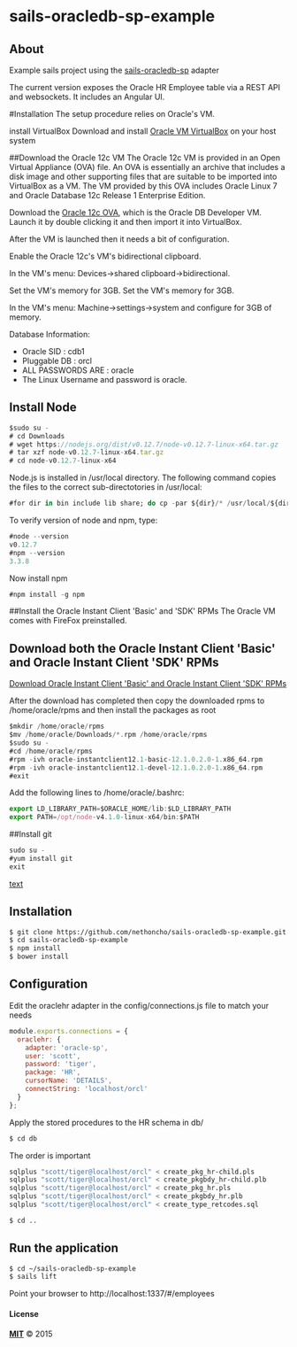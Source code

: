 # sails-oracledb-sp-example

## About
Example sails project using the [sails-oracledb-sp](https://github.com/Buto/sails-oracledb-sp) adapter

The current version exposes the Oracle HR Employee table via a REST API and websockets.
It includes an Angular UI.


#Installation
The setup procedure relies on Oracle's VM.

install VirtualBox
Download and install [Oracle VM VirtualBox](http://www.oracle.com/technetwork/server-storage/virtualbox/downloads/index.html "download VirtualBox") on your host system

##Download the Oracle 12c VM
The Oracle 12c VM is provided in an Open Virtual Appliance (OVA) file.  An OVA is essentially an archive that includes a disk image and other supporting files that are suitable to be imported into VirtualBox as a VM.  The VM provided by this OVA includes Oracle Linux 7 and Oracle Database 12c Release 1 Enterprise Edition.

Download the [Oracle 12c OVA](http://www.oracle.com/technetwork/database/enterprise-edition/databaseappdev-vm-161299.html "Oracle DB Developer VM"), which is the Oracle DB Developer VM. Launch it by double clicking it and then import it into VirtualBox.

After the VM is launched then it needs a bit of configuration.

Enable the Oracle 12c's VM's bidirectional clipboard.

In the VM's menu: Devices->shared clipboard->bidirectional.

Set the VM's memory for 3GB. Set the VM's memory for 3GB.

In the VM's menu: Machine->settings->system and configure for 3GB of memory.

Database Information:
* Oracle SID    : cdb1
* Pluggable DB  : orcl
* ALL PASSWORDS ARE : oracle
* The Linux Username and password is oracle.

## Install Node

```javascript
$sudo su -
# cd Downloads
# wget https://nodejs.org/dist/v0.12.7/node-v0.12.7-linux-x64.tar.gz
# tar xzf node-v0.12.7-linux-x64.tar.gz
# cd node-v0.12.7-linux-x64
```
Node.js is installed in /usr/local directory. The following command copies the files to the correct sub-directotories in /usr/local:
```ada
#for dir in bin include lib share; do cp -par ${dir}/* /usr/local/${dir}/; done
```
To verify version of node and npm, type:
```javascript
#node --version
v0.12.7
#npm --version
3.3.8
```
Now install npm

```javascript
#npm install -g npm
```

##Install the Oracle Instant Client 'Basic' and 'SDK' RPMs
The Oracle VM comes with FireFox preinstalled.


## Download both the Oracle Instant Client 'Basic' and Oracle Instant Client 'SDK' RPMs

[Download Oracle Instant Client 'Basic' and Oracle Instant Client 'SDK' RPMs](http://www.oracle.com/technetwork/topics/linuxx86-64soft-092277.html#ic_x64_inst "download Instant Client RPMs")

After the download has completed then copy the downloaded rpms to /home/oracle/rpms and then install the packages as root
```ada
$mkdir /home/oracle/rpms
$mv /home/oracle/Downloads/*.rpm /home/oracle/rpms
$sudo su -
#cd /home/oracle/rpms
#rpm -ivh oracle-instantclient12.1-basic-12.1.0.2.0-1.x86_64.rpm
#rpm -ivh oracle-instantclient12.1-devel-12.1.0.2.0-1.x86_64.rpm
#exit
```
Add the following lines to /home/oracle/.bashrc:
```javascript
export LD_LIBRARY_PATH=$ORACLE_HOME/lib:$LD_LIBRARY_PATH
export PATH=/opt/node-v4.1.0-linux-x64/bin:$PATH
```

##Install git
```javascript
sudo su -
#yum install git
exit
```

[text](http://www.oracle.com/ "title")

## Installation

```bash
$ git clone https://github.com/nethoncho/sails-oracledb-sp-example.git
$ cd sails-oracledb-sp-example
$ npm install
$ bower install
```

## Configuration

Edit the oraclehr adapter in the config/connections.js file to match your needs

```javascript
module.exports.connections = {
  oraclehr: {
    adapter: 'oracle-sp',
    user: 'scott',
    password: 'tiger',
    package: 'HR',
    cursorName: 'DETAILS',
    connectString: 'localhost/orcl'
  }
};
```

Apply the stored procedures to the HR schema in db/

```bash
$ cd db
```

The order is important

```bash
sqlplus "scott/tiger@localhost/orcl" < create_pkg_hr-child.pls
sqlplus "scott/tiger@localhost/orcl" < create_pkgbdy_hr-child.plb
sqlplus "scott/tiger@localhost/orcl" < create_pkg_hr.pls
sqlplus "scott/tiger@localhost/orcl" < create_pkgbdy_hr.plb
sqlplus "scott/tiger@localhost/orcl" < create_type_retcodes.sql
```

```bash
$ cd ..
```

## Run the application

```bash
$ cd ~/sails-oracledb-sp-example
$ sails lift
```

Point your browser to http://localhost:1337/#/employees

#### License

**[MIT](./LICENSE)**
&copy; 2015
